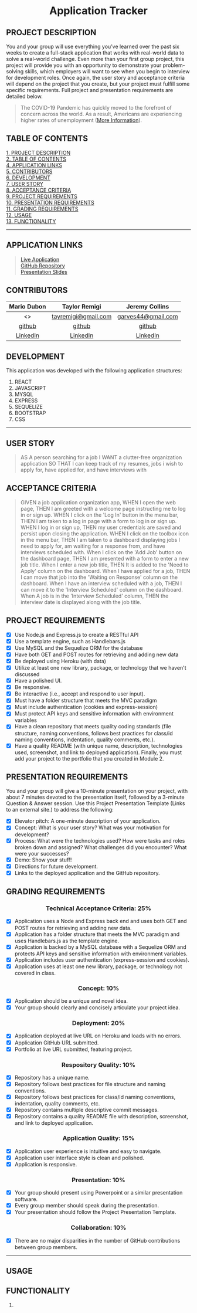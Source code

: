# <div align="center">**Application Tracker**</div>

## **PROJECT DESCRIPTION**

You and your group will use everything you’ve learned over the past six weeks to create a full-stack application that works with real-world data to solve a real-world challenge. Even more than your first group project, this project will provide you with an opportunity to demonstrate your problem-solving skills, which employers will want to see when you begin to interview for development roles. Once again, the user story and acceptance criteria will depend on the project that you create, but your project must fulfill some specific requirements. Full project and presentation requirements are detailed below.

> The COVID-19 Pandemic has quickly moved to the forefront of concern across the world. As a result, Americans are experiencing higher rates of unemployment ([More Information](https://www.bls.gov/news.release/pdf/empsit.pdf)).

## **TABLE OF CONTENTS**

[1. PROJECT DESCRIPTION](#PROJECT-DESCRIPTION)  
[2. TABLE OF CONTENTS](#TABLE-OF-CONTENTS)  
[4. APPLICATION LINKS](#APPLICATION-LINKS)  
[5. CONTRIBUTORS](#CONTRIBUTORS)  
[6. DEVELOPMENT](#DEVELOPMENT)  
[7. USER STORY](#USER-STORY)  
[8. ACCEPTANCE CRITERIA](#ACCEPTANCE-CRITERIA)  
[9. PROJECT REQUIREMENTS](#PROJECT-REQUIREMENTS)  
[10. PRESENTATION REQUIREMENTS](#PRESENTATION-REQUIREMENTS)  
[11. GRADING REQUIREMENTS](#GRADING-REQUIREMENTS)  
[12. USAGE](#USAGE)  
[13. FUNCTIONALITY](#FUNCTIONALITY)

---

## **APPLICATION LINKS**

> [Live Application](https://p2-job-application-tracker.herokuapp.com/)  
> [GitHub Repository](https://github.com/garves44/p2-application-tracker)  
> [Presentation Slides](https://docs.google.com/presentation/d/1hgC7387HLUdP7TD7Kfnle3xXlocmADyCFriz1uhj3ZM/edit?usp=sharing)

## **CONTRIBUTORS**

|               Mario Dubon               |             Taylor Remigi             |                          Jeremy Collins                           |
| :-------------------------------------: | :-----------------------------------: | :---------------------------------------------------------------: |
|                   <>                    |         <tayremigi@gmail.com>         |                       <garves44@gmail.com>                        |
| [github](https://github.com/mdubon1407) | [github](https://github.com/TRemigi)  |               [github](https://github.com/garves44)               |
|  [LinkedIn](https://www.linkedin.com/in/mario-dubon-6a1081158/)  | [LinkedIn](https://www.linkedin.com/in/taylor-remigi-7178281a5/) | [LinkedIn](https://www.linkedin.com/in/jeremy-collins-209545194/) |

## **DEVELOPMENT**

This application was developed with the following application structures:

1. REACT
2. JAVASCRIPT
3. MYSQL
4. EXPRESS
5. SEQUELIZE
6. BOOTSTRAP
7. CSS

---

## **USER STORY**

> AS A person searching for a job
> I WANT a clutter-free organization application
> SO THAT I can keep track of my resumes, jobs i wish to apply for, have applied for, and have interviews with

## **ACCEPTANCE CRITERIA**

> GIVEN a job application organization app,
> WHEN I open the web page,
> THEN I am greeted with a welcome page instructing me to log in or sign up.
> WHEN I click on the 'Log In' button in the menu bar,
> THEN I am taken to a log in page with a form to log in or sign up.
> WHEN I log in or sign up,
> THEN my user credentials are saved and persist upon closing the application.
> WHEN I click on the toolbox icon in the menu bar,
> THEN I am taken to a dashboard displaying jobs I need to apply for, am waiting for a response from, and have interviews scheduled with.
> When I click on the 'Add Job' button on the dashboard page,
> THEN I am presented with a form to enter a new job title.
> When I enter a new job title,
> THEN It is added to the 'Need to Apply' column on the dashboard.
> When I have applied for a job,
> THEN I can move that job into the 'Waiting on Response' column on the dashboard.
> When I have an interview scheduled with a job,
> THEN I can move it to the 'Interview Scheduled' column on the dashboard.
> When A job is in the 'Interview Scheduled' column,
> THEN the interview date is displayed along with the job title.

## **PROJECT REQUIREMENTS**

- [x] Use Node.js and Express.js to create a RESTful API
- [x] Use a template engine, such as Handlebars.js
- [x] Use MySQL and the Sequelize ORM for the database
- [x] Have both GET and POST routes for retrieving and adding new data
- [x] Be deployed using Heroku (with data)
- [x] Utilize at least one new library, package, or technology that we haven't discussed
- [x] Have a polished UI.
- [x] Be responsive.
- [x] Be interactive (i.e., accept and respond to user input).
- [x] Must have a folder structure that meets the MVC paradigm
- [x] Must include authentication (cookies and express-session)
- [x] Must protect API keys and sensitive information with environment variables
- [x] Have a clean repository that meets quality coding standards (file structure, naming conventions, follows best practices for class/id naming conventions, indentation, quality comments, etc.).
- [x] Have a quality README (with unique name, description, technologies used, screenshot, and link to deployed application).
      Finally, you must add your project to the portfolio that you created in Module 2.

## **PRESENTATION REQUIREMENTS**

You and your group will give a 10-minute presentation on your project, with about 7 minutes devoted to the presentation itself, followed by a 3-minute Question & Answer session. Use this Project Presentation Template (Links to an external site.) to address the following:

- [x] Elevator pitch: A one-minute description of your application.
- [x] Concept: What is your user story? What was your motivation for development?
- [x] Process: What were the technologies used? How were tasks and roles broken down and assigned? What challenges did you encounter? What were your successes?
- [x] Demo: Show your stuff!
- [x] Directions for future development.
- [x] Links to the deployed application and the GitHub repository.

## **GRADING REQUIREMENTS**

### <div align="center">Technical Acceptance Criteria: 25%</div>

- [x] Application uses a Node and Express back end and uses both GET and POST routes for retrieving and adding new data.
- [x] Application has a folder structure that meets the MVC paradigm and uses Handlebars.js as the template engine.
- [x] Application is backed by a MySQL database with a Sequelize ORM and protects API keys and sensitive information with environment variables.
- [x] Application includes user authentication (express-session and cookies).
- [x] Application uses at least one new library, package, or technology not covered in class.

### <div align="center">Concept: 10%</div>

- [x] Application should be a unique and novel idea.
- [x] Your group should clearly and concisely articulate your project idea.

### <div align="center">Deployment: 20%</div>

- [x] Application deployed at live URL on Heroku and loads with no errors.
- [x] Application GitHub URL submitted.
- [x] Portfolio at live URL submitted, featuring project.

### <div align="center">Respository Quality: 10%</div>

- [x] Repository has a unique name.
- [x] Repository follows best practices for file structure and naming conventions.
- [x] Repository follows best practices for class/id naming conventions, indentation, quality comments, etc.
- [x] Repository contains multiple descriptive commit messages.
- [x] Repository contains a quality README file with description, screenshot, and link to deployed application.

### <div align="center">Application Quality: 15%</div>

- [x] Application user experience is intuitive and easy to navigate.
- [x] Application user interface style is clean and polished.
- [x] Application is responsive.

### <div align="center">Presentation: 10%</div>

- [x] Your group should present using Powerpoint or a similar presentation software.
- [x] Every group member should speak during the presentation.
- [x] Your presentation should follow the Project Presentation Template.

### <div align="center">Collaboration: 10%</div>

- [x] There are no major disparities in the number of GitHub contributions between group members.

---

## **USAGE**

>

## **FUNCTIONALITY**

1.
